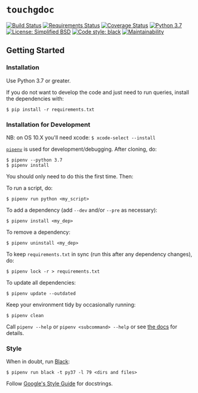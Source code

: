 # `touchgdoc`

[![Build Status](https://travis-ci.org/jpstroop/touchgdoc.svg?branch=master)](https://travis-ci.org/jpstroop/touchgdoc)
[![Requirements Status](https://requires.io/github/jpstroop/touchgdoc/requirements.svg?branch=master)](https://requires.io/github/jpstroop/touchgdoc/requirements/?branch=master)
[![Coverage Status](https://coveralls.io/repos/github/jpstroop/touchgdoc/badge.svg?branch=master)](https://coveralls.io/github/jpstroop/touchgdoc?branch=master)
[![Python 3.7](https://img.shields.io/badge/python-3.7-yellow.svg)](https://img.shields.io/badge/python-3.7-yellow.svg)
[![License: Simplified BSD](https://img.shields.io/badge/license-Simplified%20BSD-blue.svg)](https://github.com/jpstroop/touchgdoc/blob/master/LICENSE)
[![Code style: black](https://img.shields.io/badge/code%20style-black-000000.svg)](https://github.com/ambv/black)
[![Maintainability](https://api.codeclimate.com/v1/badges/c80d6ee046159351eba3/maintainability)](https://codeclimate.com/github/jpstroop/touchgdoc/maintainability)

## Getting Started

### Installation

Use Python 3.7 or greater.

If you do not want to develop the code and just need to run queries, install the dependencies with:

```
$ pip install -r requirements.txt
```

### Installation for Development

NB: on OS 10.X you'll need xcode: `$ xcode-select --install`

[`pipenv`](https://github.com/pypa/pipenv#installation) is used for development/debugging. After cloning, do:
```
$ pipenv --python 3.7
$ pipenv install
```
You should only need to do this the first time. Then:

To run a script, do:
```
$ pipenv run python <my_script>
```
To add a dependency (add `--dev` and/or `--pre` as necessary):
```
$ pipenv install <my_dep>
```
To remove a dependency:
```
$ pipenv uninstall <my_dep>
```
To keep `requirements.txt` in sync (run this after any dependency changes), do:
```
$ pipenv lock -r > requirements.txt
```
To update all dependencies:
```
$ pipenv update --outdated
```
Keep your environment tidy by occasionally running:
```
$ pipenv clean
```

Call `pipenv --help` or `pipenv <subcommand> --help` or see [the docs](https://github.com/pypa/pipenv#-usage) for details.

### Style

When in doubt, run [Black](https://black.readthedocs.io/en/stable/index.html):
```
$ pipenv run black -t py37 -l 79 <dirs and files>
```

Follow [Google's Style Guide](http://google.github.io/styleguide/pyguide.html#38-comments-and-docstrings) for docstrings.
